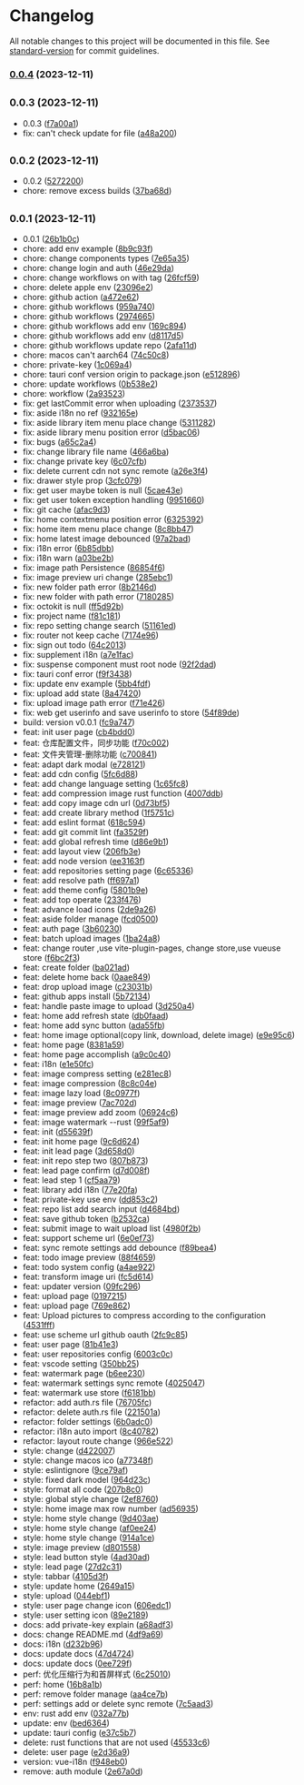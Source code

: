 # Changelog

All notable changes to this project will be documented in this file. See [standard-version](https://github.com/conventional-changelog/standard-version) for commit guidelines.

### [0.0.4](https://github.com/picx-dev/picx-app/compare/v0.0.3...v0.0.4) (2023-12-11)

## <small>0.0.3 (2023-12-11)</small>

* 0.0.3 ([f7a00a1](https://github.com/picx-dev/picx-app/commit/f7a00a1))
* fix: can't check update for file ([a48a200](https://github.com/picx-dev/picx-app/commit/a48a200))



## <small>0.0.2 (2023-12-11)</small>

* 0.0.2 ([5272200](https://github.com/picx-dev/picx-app/commit/5272200))
* chore: remove excess builds ([37ba68d](https://github.com/picx-dev/picx-app/commit/37ba68d))



## <small>0.0.1 (2023-12-11)</small>

* 0.0.1 ([26b1b0c](https://github.com/picx-dev/picx-app/commit/26b1b0c))
* chore: add env example ([8b9c93f](https://github.com/picx-dev/picx-app/commit/8b9c93f))
* chore: change components types ([7e65a35](https://github.com/picx-dev/picx-app/commit/7e65a35))
* chore: change login and auth ([46e29da](https://github.com/picx-dev/picx-app/commit/46e29da))
* chore: change workflows on with tag ([26fcf59](https://github.com/picx-dev/picx-app/commit/26fcf59))
* chore: delete apple env ([23096e2](https://github.com/picx-dev/picx-app/commit/23096e2))
* chore: github action ([a472e62](https://github.com/picx-dev/picx-app/commit/a472e62))
* chore: github workflows ([959a740](https://github.com/picx-dev/picx-app/commit/959a740))
* chore: github workflows ([2974665](https://github.com/picx-dev/picx-app/commit/2974665))
* chore: github workflows add env ([169c894](https://github.com/picx-dev/picx-app/commit/169c894))
* chore: github workflows add env ([d8117d5](https://github.com/picx-dev/picx-app/commit/d8117d5))
* chore: github workflows update repo ([2afa11d](https://github.com/picx-dev/picx-app/commit/2afa11d))
* chore: macos can't aarch64 ([74c50c8](https://github.com/picx-dev/picx-app/commit/74c50c8))
* chore: private-key ([1c069a4](https://github.com/picx-dev/picx-app/commit/1c069a4))
* chore: tauri conf version origin to package.json ([e512896](https://github.com/picx-dev/picx-app/commit/e512896))
* chore: update workflows ([0b538e2](https://github.com/picx-dev/picx-app/commit/0b538e2))
* chore: workflow ([2a93523](https://github.com/picx-dev/picx-app/commit/2a93523))
* fix:  get lastCommit error when uploading ([2373537](https://github.com/picx-dev/picx-app/commit/2373537))
* fix: aside i18n no ref ([932165e](https://github.com/picx-dev/picx-app/commit/932165e))
* fix: aside library item menu place change ([5311282](https://github.com/picx-dev/picx-app/commit/5311282))
* fix: aside library menu position error ([d5bac06](https://github.com/picx-dev/picx-app/commit/d5bac06))
* fix: bugs ([a65c2a4](https://github.com/picx-dev/picx-app/commit/a65c2a4))
* fix: change library file name ([466a6ba](https://github.com/picx-dev/picx-app/commit/466a6ba))
* fix: change private key ([6c07cfb](https://github.com/picx-dev/picx-app/commit/6c07cfb))
* fix: delete current cdn not sync remote ([a26e3f4](https://github.com/picx-dev/picx-app/commit/a26e3f4))
* fix: drawer style prop ([3cfc079](https://github.com/picx-dev/picx-app/commit/3cfc079))
* fix: get user maybe token is null ([5cae43e](https://github.com/picx-dev/picx-app/commit/5cae43e))
* fix: get user token exception handling ([9951660](https://github.com/picx-dev/picx-app/commit/9951660))
* fix: git cache ([afac9d3](https://github.com/picx-dev/picx-app/commit/afac9d3))
* fix: home contextmenu position error ([6325392](https://github.com/picx-dev/picx-app/commit/6325392))
* fix: home item menu place change ([8c8bb47](https://github.com/picx-dev/picx-app/commit/8c8bb47))
* fix: home latest image debounced ([97a2bad](https://github.com/picx-dev/picx-app/commit/97a2bad))
* fix: i18n error ([6b85dbb](https://github.com/picx-dev/picx-app/commit/6b85dbb))
* fix: i18n warn ([a03be2b](https://github.com/picx-dev/picx-app/commit/a03be2b))
* fix: image path Persistence ([86854f6](https://github.com/picx-dev/picx-app/commit/86854f6))
* fix: image preview uri change ([285ebc1](https://github.com/picx-dev/picx-app/commit/285ebc1))
* fix: new folder path error ([8b2146d](https://github.com/picx-dev/picx-app/commit/8b2146d))
* fix: new folder with path error ([7180285](https://github.com/picx-dev/picx-app/commit/7180285))
* fix: octokit is null ([ff5d92b](https://github.com/picx-dev/picx-app/commit/ff5d92b))
* fix: project name ([f81c181](https://github.com/picx-dev/picx-app/commit/f81c181))
* fix: repo setting change search ([51161ed](https://github.com/picx-dev/picx-app/commit/51161ed))
* fix: router not keep cache ([7174e96](https://github.com/picx-dev/picx-app/commit/7174e96))
* fix: sign out todo ([64c2013](https://github.com/picx-dev/picx-app/commit/64c2013))
* fix: supplement i18n ([a7e1fac](https://github.com/picx-dev/picx-app/commit/a7e1fac))
* fix: suspense component must root node ([92f2dad](https://github.com/picx-dev/picx-app/commit/92f2dad))
* fix: tauri conf error ([f9f3438](https://github.com/picx-dev/picx-app/commit/f9f3438))
* fix: update env example ([5bb4fdf](https://github.com/picx-dev/picx-app/commit/5bb4fdf))
* fix: upload add state ([8a47420](https://github.com/picx-dev/picx-app/commit/8a47420))
* fix: upload image path error ([f71e426](https://github.com/picx-dev/picx-app/commit/f71e426))
* fix: web get userinfo and save userinfo to  store ([54f89de](https://github.com/picx-dev/picx-app/commit/54f89de))
* build: version v0.0.1 ([fc9a747](https://github.com/picx-dev/picx-app/commit/fc9a747))
* feat:  init user page ([cb4bdd0](https://github.com/picx-dev/picx-app/commit/cb4bdd0))
* feat: 仓库配置文件，同步功能 ([f70c002](https://github.com/picx-dev/picx-app/commit/f70c002))
* feat: 文件夹管理-删除功能 ([c700841](https://github.com/picx-dev/picx-app/commit/c700841))
* feat: adapt dark modal ([e728121](https://github.com/picx-dev/picx-app/commit/e728121))
* feat: add cdn config ([5fc6d88](https://github.com/picx-dev/picx-app/commit/5fc6d88))
* feat: add change language setting ([1c65fc8](https://github.com/picx-dev/picx-app/commit/1c65fc8))
* feat: add compression image rust function ([4007ddb](https://github.com/picx-dev/picx-app/commit/4007ddb))
* feat: add copy image cdn url ([0d73bf5](https://github.com/picx-dev/picx-app/commit/0d73bf5))
* feat: add create library method ([1f5751c](https://github.com/picx-dev/picx-app/commit/1f5751c))
* feat: add eslint format ([618c594](https://github.com/picx-dev/picx-app/commit/618c594))
* feat: add git commit lint ([fa3529f](https://github.com/picx-dev/picx-app/commit/fa3529f))
* feat: add global refresh time ([d86e9b1](https://github.com/picx-dev/picx-app/commit/d86e9b1))
* feat: add layout view ([206fb3e](https://github.com/picx-dev/picx-app/commit/206fb3e))
* feat: add node version ([ee3163f](https://github.com/picx-dev/picx-app/commit/ee3163f))
* feat: add repositories setting page ([6c65336](https://github.com/picx-dev/picx-app/commit/6c65336))
* feat: add resolve path ([ff697a1](https://github.com/picx-dev/picx-app/commit/ff697a1))
* feat: add theme config ([5801b9e](https://github.com/picx-dev/picx-app/commit/5801b9e))
* feat: add top operate ([233f476](https://github.com/picx-dev/picx-app/commit/233f476))
* feat: advance load icons ([2de9a26](https://github.com/picx-dev/picx-app/commit/2de9a26))
* feat: aside folder manage ([fcd0500](https://github.com/picx-dev/picx-app/commit/fcd0500))
* feat: auth page ([3b60230](https://github.com/picx-dev/picx-app/commit/3b60230))
* feat: batch upload images ([1ba24a8](https://github.com/picx-dev/picx-app/commit/1ba24a8))
* feat: change router ,use vite-plugin-pages, change store,use vueuse store ([f6bc2f3](https://github.com/picx-dev/picx-app/commit/f6bc2f3))
* feat: create folder ([ba021ad](https://github.com/picx-dev/picx-app/commit/ba021ad))
* feat: delete home back ([0aae849](https://github.com/picx-dev/picx-app/commit/0aae849))
* feat: drop upload image ([c23031b](https://github.com/picx-dev/picx-app/commit/c23031b))
* feat: github apps install ([5b72134](https://github.com/picx-dev/picx-app/commit/5b72134))
* feat: handle paste image to upload ([3d250a4](https://github.com/picx-dev/picx-app/commit/3d250a4))
* feat: home add refresh state ([db0faad](https://github.com/picx-dev/picx-app/commit/db0faad))
* feat: home add sync button ([ada55fb](https://github.com/picx-dev/picx-app/commit/ada55fb))
* feat: home image optional(copy link, download, delete image) ([e9e95c6](https://github.com/picx-dev/picx-app/commit/e9e95c6))
* feat: home page ([8381a59](https://github.com/picx-dev/picx-app/commit/8381a59))
* feat: home page accomplish ([a9c0c40](https://github.com/picx-dev/picx-app/commit/a9c0c40))
* feat: i18n ([e1e50fc](https://github.com/picx-dev/picx-app/commit/e1e50fc))
* feat: image compress setting ([e281ec8](https://github.com/picx-dev/picx-app/commit/e281ec8))
* feat: image compression ([8c8c04e](https://github.com/picx-dev/picx-app/commit/8c8c04e))
* feat: image lazy load ([8c0977f](https://github.com/picx-dev/picx-app/commit/8c0977f))
* feat: image preview ([7ac702d](https://github.com/picx-dev/picx-app/commit/7ac702d))
* feat: image preview add zoom ([06924c6](https://github.com/picx-dev/picx-app/commit/06924c6))
* feat: image watermark --rust ([99f5af9](https://github.com/picx-dev/picx-app/commit/99f5af9))
* feat: init ([d55639f](https://github.com/picx-dev/picx-app/commit/d55639f))
* feat: init home page ([9c6d624](https://github.com/picx-dev/picx-app/commit/9c6d624))
* feat: init lead page ([3d658d0](https://github.com/picx-dev/picx-app/commit/3d658d0))
* feat: init repo step two ([807b873](https://github.com/picx-dev/picx-app/commit/807b873))
* feat: lead page confirm ([d7d008f](https://github.com/picx-dev/picx-app/commit/d7d008f))
* feat: lead step 1 ([cf5aa79](https://github.com/picx-dev/picx-app/commit/cf5aa79))
* feat: library add i18n ([77e20fa](https://github.com/picx-dev/picx-app/commit/77e20fa))
* feat: private-key use env ([dd853c2](https://github.com/picx-dev/picx-app/commit/dd853c2))
* feat: repo list add search input ([d4684bd](https://github.com/picx-dev/picx-app/commit/d4684bd))
* feat: save github token ([b2532ca](https://github.com/picx-dev/picx-app/commit/b2532ca))
* feat: submit image to wait upload list ([4980f2b](https://github.com/picx-dev/picx-app/commit/4980f2b))
* feat: support scheme url ([6e0ef73](https://github.com/picx-dev/picx-app/commit/6e0ef73))
* feat: sync remote settings add debounce ([f89bea4](https://github.com/picx-dev/picx-app/commit/f89bea4))
* feat: todo  image preview ([88f4659](https://github.com/picx-dev/picx-app/commit/88f4659))
* feat: todo system config ([a4ae922](https://github.com/picx-dev/picx-app/commit/a4ae922))
* feat: transform image uri ([fc5d614](https://github.com/picx-dev/picx-app/commit/fc5d614))
* feat: updater version ([09fc296](https://github.com/picx-dev/picx-app/commit/09fc296))
* feat: upload page ([0197215](https://github.com/picx-dev/picx-app/commit/0197215))
* feat: upload page ([769e862](https://github.com/picx-dev/picx-app/commit/769e862))
* feat: Upload pictures to compress according to the configuration ([4531fff](https://github.com/picx-dev/picx-app/commit/4531fff))
* feat: use scheme url github oauth ([2fc9c85](https://github.com/picx-dev/picx-app/commit/2fc9c85))
* feat: user page ([81b41e3](https://github.com/picx-dev/picx-app/commit/81b41e3))
* feat: user repositories config ([6003c0c](https://github.com/picx-dev/picx-app/commit/6003c0c))
* feat: vscode setting ([350bb25](https://github.com/picx-dev/picx-app/commit/350bb25))
* feat: watermark page ([b6ee230](https://github.com/picx-dev/picx-app/commit/b6ee230))
* feat: watermark settings sync remote ([4025047](https://github.com/picx-dev/picx-app/commit/4025047))
* feat: watermark use store ([f6181bb](https://github.com/picx-dev/picx-app/commit/f6181bb))
* refactor: add auth.rs file ([76705fc](https://github.com/picx-dev/picx-app/commit/76705fc))
* refactor: delete auth.rs file ([221501a](https://github.com/picx-dev/picx-app/commit/221501a))
* refactor: folder settings ([6b0adc0](https://github.com/picx-dev/picx-app/commit/6b0adc0))
* refactor: i18n auto import ([8c40782](https://github.com/picx-dev/picx-app/commit/8c40782))
* refactor: layout route change ([966e522](https://github.com/picx-dev/picx-app/commit/966e522))
* style: change ([d422007](https://github.com/picx-dev/picx-app/commit/d422007))
* style: change macos ico ([a77348f](https://github.com/picx-dev/picx-app/commit/a77348f))
* style: eslintignore ([9ce79af](https://github.com/picx-dev/picx-app/commit/9ce79af))
* style: fixed dark model ([964d23c](https://github.com/picx-dev/picx-app/commit/964d23c))
* style: format all code ([207b8c0](https://github.com/picx-dev/picx-app/commit/207b8c0))
* style: global style change ([2ef8760](https://github.com/picx-dev/picx-app/commit/2ef8760))
* style: home image max row number ([ad56935](https://github.com/picx-dev/picx-app/commit/ad56935))
* style: home style change ([9d403ae](https://github.com/picx-dev/picx-app/commit/9d403ae))
* style: home style change ([af0ee24](https://github.com/picx-dev/picx-app/commit/af0ee24))
* style: home style change ([914a1ce](https://github.com/picx-dev/picx-app/commit/914a1ce))
* style: image preview ([d801558](https://github.com/picx-dev/picx-app/commit/d801558))
* style: lead button style ([4ad30ad](https://github.com/picx-dev/picx-app/commit/4ad30ad))
* style: lead page ([27d2c31](https://github.com/picx-dev/picx-app/commit/27d2c31))
* style: tabbar ([4105d3f](https://github.com/picx-dev/picx-app/commit/4105d3f))
* style: update home ([2649a15](https://github.com/picx-dev/picx-app/commit/2649a15))
* style: upload ([044ebf1](https://github.com/picx-dev/picx-app/commit/044ebf1))
* style: user page change icon ([606edc1](https://github.com/picx-dev/picx-app/commit/606edc1))
* style: user setting icon ([89e2189](https://github.com/picx-dev/picx-app/commit/89e2189))
* docs: add private-key explain ([a68adf3](https://github.com/picx-dev/picx-app/commit/a68adf3))
* docs: change README.md ([4df9a69](https://github.com/picx-dev/picx-app/commit/4df9a69))
* docs: i18n ([d232b96](https://github.com/picx-dev/picx-app/commit/d232b96))
* docs: update docs ([47d4724](https://github.com/picx-dev/picx-app/commit/47d4724))
* docs: update docs ([0ee729f](https://github.com/picx-dev/picx-app/commit/0ee729f))
* perf: 优化压缩行为和首屏样式 ([6c25010](https://github.com/picx-dev/picx-app/commit/6c25010))
* perf: home ([16b8a1b](https://github.com/picx-dev/picx-app/commit/16b8a1b))
* perf: remove folder manage ([aa4ce7b](https://github.com/picx-dev/picx-app/commit/aa4ce7b))
* perf: settings add or delete sync remote ([7c5aad3](https://github.com/picx-dev/picx-app/commit/7c5aad3))
* env: rust add env ([032a77b](https://github.com/picx-dev/picx-app/commit/032a77b))
* update: env ([bed6364](https://github.com/picx-dev/picx-app/commit/bed6364))
* update: tauri config ([e37c5b7](https://github.com/picx-dev/picx-app/commit/e37c5b7))
* delete: rust functions that are not used ([45533c6](https://github.com/picx-dev/picx-app/commit/45533c6))
* delete: user page ([e2d36a9](https://github.com/picx-dev/picx-app/commit/e2d36a9))
* version: vue-i18n ([f948eb0](https://github.com/picx-dev/picx-app/commit/f948eb0))
* remove: auth module ([2e67a0d](https://github.com/picx-dev/picx-app/commit/2e67a0d))
